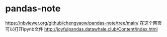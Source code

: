 # pandas-note
https://nbviewer.org/github/chengyaow/pandas-note/tree/main/
在这个网页可以打开ipynb文件
http://joyfulpandas.datawhale.club/Content/index.html
